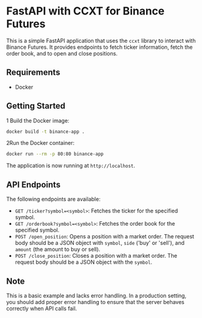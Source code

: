 # FastAPI with CCXT for Binance Futures

This is a simple FastAPI application that uses the `ccxt` library to interact with Binance Futures. It provides endpoints to fetch ticker information, fetch the order book, and to open and close positions.

## Requirements

- Docker

## Getting Started

1 Build the Docker image:

```bash
docker build -t binance-app .
```

2Run the Docker container:

```bash
docker run --rm -p 80:80 binance-app
```

The application is now running at `http://localhost`.

## API Endpoints

The following endpoints are available:

- `GET /ticker?symbol=<symbol>`: Fetches the ticker for the specified symbol.
- `GET /orderbook?symbol=<symbol>`: Fetches the order book for the specified symbol.
- `POST /open_position`: Opens a position with a market order. The request body should be a JSON object with `symbol`, `side` ('buy' or 'sell'), and `amount` (the amount to buy or sell).
- `POST /close_position`: Closes a position with a market order. The request body should be a JSON object with the `symbol`.

## Note

This is a basic example and lacks error handling. In a production setting, you should add proper error handling to ensure that the server behaves correctly when API calls fail.
